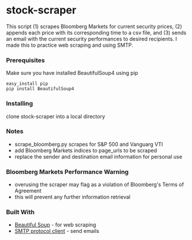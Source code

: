 # stock-scraper

This script (1) scrapes Bloomberg Markets for current security prices, (2) appends each price with its corresponding time to a csv file, and (3) sends an email with the current security performances to desired recipients. I made this to practice web scraping and using SMTP.

### Prerequisites

Make sure you have installed BeautifulSoup4 using pip

```
easy_install pip
pip install BeautifulSoup4
```

### Installing

clone stock-scraper into a local directory

### Notes
* scrape_bloomberg.py scrapes for S&P 500 and Vanguarg VTI
* add Bloomberg Markets indices to page_urls to be scraped
* replace the sender and destination email information for personal use

### Bloomberg Markets Performance Warning
* overusing the scraper may flag as a violation of Bloomberg's Terms of Agreement
* this will prevent any further information retrieval

### Built With

* [Beautiful Soup](https://www.crummy.com/software/BeautifulSoup/?) - for web scraping
* [SMTP protocol client](https://docs.python.org/2/library/smtplib.html) - send emails